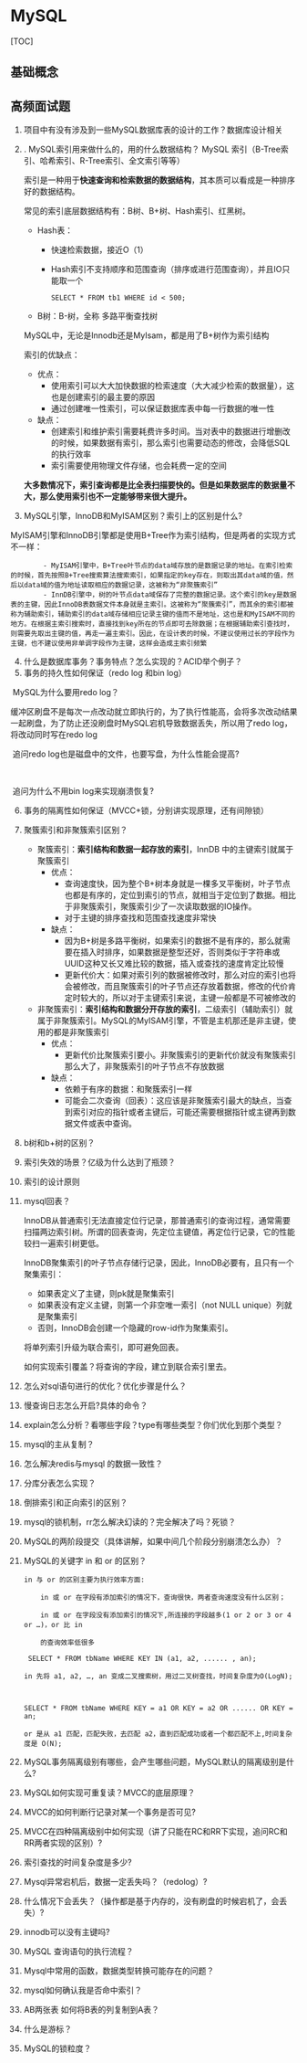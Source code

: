 # MySQL

[TOC]

## 基础概念







## 高频面试题

1. 项目中有没有涉及到一些MySQL数据库表的设计的工作？数据库设计相关

   

2. . MySQL索引用来做什么的，用的什么数据结构？ MySQL 索引（B-Tree索引、哈希索引、R-Tree索引、全文索引等等）

   索引是一种用于**快速查询和检索数据的数据结构**，其本质可以看成是一种排序好的数据结构。

   常见的索引底层数据结构有：B树、B+树、Hash索引、红黑树。

   - Hash表：

     - 快速检索数据，接近O（1）

     - Hash索引不支持顺序和范围查询（排序或进行范围查询），并且IO只能取一个

       ```
       SELECT * FROM tb1 WHERE id < 500;
       ```

   - B树：B-树，全称 多路平衡查找树

   MySQL中，无论是Innodb还是MyIsam，都是用了B+树作为索引结构

   索引的优缺点：

   - 优点：
     - 使用索引可以大大加快数据的检索速度（大大减少检索的数据量），这也是创建索引的最主要的原因
     - 通过创建唯一性索引，可以保证数据库表中每一行数据的唯一性
   - 缺点：
     - 创建索引和维护索引需要耗费许多时间。当对表中的数据进行增删改的时候，如果数据有索引，那么索引也需要动态的修改，会降低SQL的执行效率
     - 索引需要使用物理文件存储，也会耗费一定的空间

   **大多数情况下，索引查询都是比全表扫描要快的。但是如果数据库的数据量不大，那么使用索引也不一定能够带来很大提升。**

   

3. MySQL引擎，InnoDB和MyISAM区别？索引上的区别是什么?



​		MyISAM引擎和InnoDB引擎都是使用B+Tree作为索引结构，但是两者的实现方式不一样：

			- MyISAM引擎中，B+Tree叶节点的data域存放的是数据记录的地址。在索引检索的时候，首先按照B+Tree搜索算法搜索索引，如果指定的key存在，则取出其data域的值，然后以data域的值为地址读取相应的数据记录，这被称为“非聚簇索引”
			- InnDB引擎中，树的叶节点data域保存了完整的数据记录。这个索引的key是数据表的主键，因此InnoDB表数据文件本身就是主索引。这被称为“聚簇索引”，而其余的索引都被称为辅助索引，辅助索引的data域存储相应记录主键的值而不是地址，这也是和MyISAM不同的地方。在根据主索引搜索时，直接找到key所在的节点即可去除数据；在根据辅助索引查找时，则需要先取出主键的值，再走一遍主索引。因此，在设计表的时候，不建议使用过长的字段作为主键，也不建议使用非单调字段作为主键，这样会造成主索引频繁

4. 什么是数据库事务？事务特点？怎么实现的？ACID举个例子？
2. 事务的持久性如何保证（redo log 和bin log）



​	MySQL为什么要用redo log？

​	缓冲区刷盘不是每次一点改动就立即执行的，为了执行性能高，会将多次改动结果一起刷盘，为了防止还没刷盘时MySQL宕机导致数据丢失，所以用了redo log，将改动同时写在redo log

​	追问redo log也是磁盘中的文件，也要写盘，为什么性能会提高?

​	

​	追问为什么不用bin log来实现崩溃恢复?

6. 事务的隔离性如何保证（MVCC+锁，分别讲实现原理，还有间隙锁）

7. 聚簇索引和非聚簇索引区别？

   - 聚簇索引：**索引结构和数据一起存放的索引**，InnDB 中的主键索引就属于聚簇索引
     - 优点：
       - 查询速度快，因为整个B+树本身就是一棵多叉平衡树，叶子节点也都是有序的，定位到索引的节点，就相当于定位到了数据。相比于非聚簇索引，聚簇索引少了一次读取数据的IO操作。
       - 对于主键的排序查找和范围查找速度非常快
     - 缺点：
       - 因为B+树是多路平衡树，如果索引的数据不是有序的，那么就需要在插入时排序，如果数据是整型还好，否则类似于字符串或UUID这种又长又难比较的数据，插入或查找的速度肯定比较慢
       - 更新代价大：如果对索引列的数据被修改时，那么对应的索引也将会被修改，而且聚簇索引的叶子节点还存放着数据，修改的代价肯定时较大的，所以对于主键索引来说，主键一般都是不可被修改的
   - 非聚簇索引：**索引结构和数据分开存放的索引**，二级索引（辅助索引）就属于非聚簇索引。MySQL的MyISAM引擎，不管是主机那还是非主键，使用的都是非聚簇索引
     - 优点：
       - 更新代价比聚簇索引要小。非聚簇索引的更新代价就没有聚簇索引那么大了，非聚簇索引的叶子节点不存放数据
     - 缺点：
       - 依赖于有序的数据：和聚簇索引一样
       - 可能会二次查询（回表）：这应该是非聚簇索引最大的缺点，当查到索引对应的指针或者主键后，可能还需要根据指针或主键再到数据文件或表中查询。

8. b树和b+树的区别？

9. 索引失效的场景？亿级为什么达到了瓶颈？

10. 索引的设计原则

11. mysql回表？

    InnoDB从普通索引无法直接定位行记录，那普通索引的查询过程，通常需要扫描两边索引树。所谓的回表查询，先定位主键值，再定位行记录，它的性能较扫一遍索引树更低。

    InnoDB聚集索引的叶子节点存储行记录，因此，InnoDB必要有，且只有一个聚集索引：

    - 如果表定义了主键，则pk就是聚集索引
    - 如果表没有定义主键，则第一个非空唯一索引（not NULL unique）列就是聚集索引
    - 否则，InnoDB会创建一个隐藏的row-id作为聚集索引。

    将单列索引升级为联合索引，即可避免回表。

    如何实现索引覆盖？将查询的字段，建立到联合索引里去。

12. 怎么对sql语句进行的优化？优化步骤是什么？

13. 慢查询日志怎么开启?具体的命令？

14. explain怎么分析？看哪些字段？type有哪些类型？你们优化到那个类型？

15. mysql的主从复制？

16. 怎么解决redis与mysql 的数据一致性？

17. 分库分表怎么实现？

18. 倒排索引和正向索引的区别？

19. mysql的锁机制，rr怎么解决幻读的？完全解决了吗？死锁？

20. MySQL的两阶段提交（具体讲解，如果中间几个阶段分别崩溃怎么办）？

21. MySQL的关键字 in 和 or  的区别？

    ```
    in 与 or 的区别主要为执行效率方面:
    
        in 或 or 在字段有添加索引的情况下，查询很快，两者查询速度没有什么区别；
    
        in 或 or 在字段没有添加索引的情况下,所连接的字段越多(1 or 2 or 3 or 4 or …)，or 比 in
    
        的查询效率低很多
    
     SELECT * FROM tbName WHERE KEY IN (a1, a2, ...... , an); 
    
    in 先将 a1, a2, …, an 变成二叉搜索树，用过二叉树查找，时间复杂度为O(LogN);
    
     
    
    SELECT * FROM tbName WHERE KEY = a1 OR KEY = a2 OR ...... OR KEY = an;
    
    or 是从 a1 匹配，匹配失败，去匹配 a2，直到匹配成功或者一个都匹配不上,时间复杂度是 O(N);
    ```

    

22. MySQL事务隔离级别有哪些，会产生哪些问题，MySQL默认的隔离级别是什么?

23. MySQL如何实现可重复读？MVCC的底层原理？

24. MVCC的如何判断行记录对某一个事务是否可见?

25. MVCC在四种隔离级别中如何实现（讲了只能在RC和RR下实现，追问RC和RR两者实现的区别）?

26. 索引查找的时间复杂度是多少?

27. Mysql异常宕机后，数据一定丢失吗？（redolog）?

28. 什么情况下会丢失？（操作都是基于内存的，没有刷盘的时候宕机了，会丢失）?

29. innodb可以没有主键吗?

30. MySQL 查询语句的执行流程？

31. Mysql中常用的函数，数据类型转换可能存在的问题？

32. mysql如何确认我是否命中索引？

33. AB两张表 如何将B表的列复制到A表？

34. 什么是游标？

35. MySQL的锁粒度？

